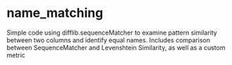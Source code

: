 # name_matching

Simple code using difflib.sequenceMatcher to examine pattern similarity between two columns and identify equal names. Includes comparison between SequenceMatcher and Levenshtein Similarity, as well as a custom metric
